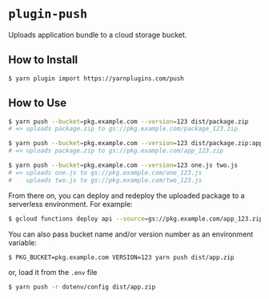 # `plugin-push`

Uploads application bundle to a cloud storage bucket.

## How to Install

```
$ yarn plugin import https://yarnplugins.com/push
```

## How to Use

```bash
$ yarn push --bucket=pkg.example.com --version=123 dist/package.zip
# => uploads package.zip to gs://pkg.example.com/package_123.zip
```

```bash
$ yarn push --bucket=pkg.example.com --version=123 dist/package.zip:app_{version}.zip
# => uploads package.zip to gs://pkg.example.com/app_123.zip
```

```bash
$ yarn push --bucket=pkg.example.com --version=123 one.js two.js
# => uploads one.js to gs://pkg.example.com/one_123.js
#    uploads two.js to gs://pkg.example.com/two_123.js
```

From there on, you can deploy and redeploy the uploaded package to a serverless
environment. For example:

```bash
$ gcloud functions deploy api --source=gs://pkg.example.com/app_123.zip ...
```

You can also pass bucket name and/or version number as an environment variable:

```bash
$ PKG_BUCKET=pkg.example.com VERSION=123 yarn push dist/app.zip
```

or, load it from the `.env` file

```bash
$ yarn push -r dotenv/config dist/app.zip
```
